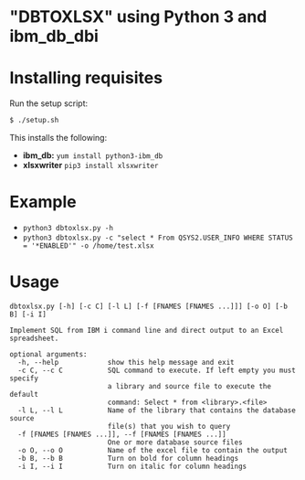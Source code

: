 
# "DBTOXLSX" using Python 3 and ibm_db_dbi

# Installing requisites
  
  Run the setup script:

  ```bash
  $ ./setup.sh
  ```
  This installs the following:

  - **ibm_db:** `yum install python3-ibm_db`
  - **xlsxwriter** `pip3 install xlsxwriter`

# Example
- `python3 dbtoxlsx.py -h`
- `python3 dbtoxlsx.py -c "select * From QSYS2.USER_INFO WHERE STATUS = '*ENABLED'" -o /home/test.xlsx `

# Usage
```
dbtoxlsx.py [-h] [-c C] [-l L] [-f [FNAMES [FNAMES ...]]] [-o O] [-b B] [-i I]

Implement SQL from IBM i command line and direct output to an Excel
spreadsheet.

optional arguments:
  -h, --help            show this help message and exit
  -c C, --c C           SQL command to execute. If left empty you must specify
                        a library and source file to execute the default
                        command: Select * from <library>.<file>
  -l L, --l L           Name of the library that contains the database source
                        file(s) that you wish to query
  -f [FNAMES [FNAMES ...]], --f [FNAMES [FNAMES ...]]
                        One or more database source files
  -o O, --o O           Name of the excel file to contain the output
  -b B, --b B           Turn on bold for column headings
  -i I, --i I           Turn on italic for column headings
```
